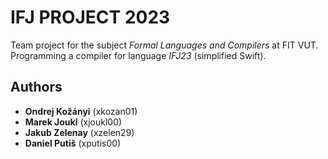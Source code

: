 # IFJ PROJECT 2023
Team project for the subject *Formal Languages and Compilers* at FIT VUT. Programming a compiler for language *IFJ23* (simplified Swift).
## Authors
- **Ondrej Kožányi** (xkozan01)
- **Marek Joukl** (xjoukl00)
- **Jakub Zelenay** (xzelen29)
- **Daniel Putiš** (xputis00)
